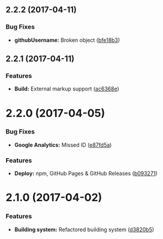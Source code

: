<a name="2.2.2"></a>
## 2.2.2 (2017-04-11)


### Bug Fixes

* **githubUsername:** Broken object ([bfe18b3](https://github.com/martinmethod/lightlayer/commit/bfe18b3))



<a name="2.2.1"></a>
## 2.2.1 (2017-04-11)


### Features

* **Build:** External markup support ([ac6368e](https://github.com/martinmethod/lightlayer/commit/ac6368e))



<a name="2.2.0"></a>
# 2.2.0 (2017-04-05)


### Bug Fixes

* **Google Analytics:** Missed ID ([e87fd5a](https://github.com/martinmethod/lightlayer/commit/e87fd5a))


### Features

* **Deploy:** npm, GitHub Pages & GitHub Releases ([b093271](https://github.com/martinmethod/lightlayer/commit/b093271))



<a name="2.1.0"></a>
# 2.1.0 (2017-04-02)


### Features

* **Building system:** Refactored building system ([d3820b5](https://github.com/martinmethod/lightlayer/commit/d3820b5))



